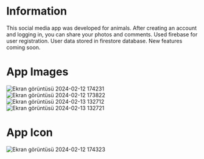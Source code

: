 # Information
This social media app was developed for animals. 
After creating an account and logging in, you can share your photos and comments. Used firebase for user registration. User data stored in firestore database.
New features coming soon.


# App Images
![Ekran görüntüsü 2024-02-12 174231](https://github.com/meryemarpaci/SocialPet/assets/51757833/7ad051b6-4492-46af-8850-84b735611ef6)
![Ekran görüntüsü 2024-02-12 173822](https://github.com/meryemarpaci/SocialPet/assets/51757833/479f322a-c60b-453e-b2d2-cd324b501a2e)
![Ekran görüntüsü 2024-02-13 132712](https://github.com/meryemarpaci/SocialPet/assets/51757833/7a954299-aada-4885-8019-651a18dfd123)
![Ekran görüntüsü 2024-02-13 132721](https://github.com/meryemarpaci/SocialPet/assets/51757833/f4544e8a-d712-4de9-97c5-c957c17d628c)

# App Icon

![Ekran görüntüsü 2024-02-12 174323](https://github.com/meryemarpaci/SocialPet/assets/51757833/76d07fbb-df5e-45f7-99ce-07fd6a62c755)
